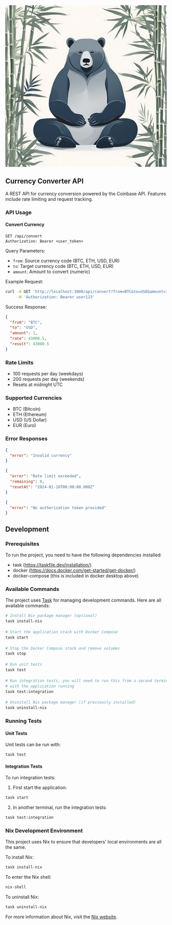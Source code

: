 <div align="center">

![A bear](images/yona.png)

</div>

## Currency Converter API

A REST API for currency conversion powered by the Coinbase API. Features include rate limiting and request tracking.

### API Usage

#### Convert Currency

```http
GET /api/convert
Authorization: Bearer <user_token>
```

Query Parameters:

- `from`: Source currency code (BTC, ETH, USD, EUR)
- `to`: Target currency code (BTC, ETH, USD, EUR)
- `amount`: Amount to convert (numeric)

Example Request:

```bash
curl -X GET 'http://localhost:3000/api/convert?from=BTC&to=USD&amount=1' \
     -H 'Authorization: Bearer user123'
```

Success Response:

```json
{
  "from": "BTC",
  "to": "USD",
  "amount": 1,
  "rate": 43000.5,
  "result": 43000.5
}
```

### Rate Limits

- 100 requests per day (weekdays)
- 200 requests per day (weekends)
- Resets at midnight UTC

### Supported Currencies

- BTC (Bitcoin)
- ETH (Ethereum)
- USD (US Dollar)
- EUR (Euro)

### Error Responses

```json
{
  "error": "Invalid currency"
}
```

```json
{
  "error": "Rate limit exceeded",
  "remaining": 0,
  "resetAt": "2024-01-16T00:00:00.000Z"
}
```

```json
{
  "error": "No authorization token provided"
}
```

## Development

### Prerequisites

To run the project, you need to have the following dependencies installed:

- task (https://taskfile.dev/installation/)
- docker (https://docs.docker.com/get-started/get-docker/)
- docker-compose (this is included in docker desktop above)

### Available Commands

The project uses [Task](https://taskfile.dev) for managing development commands. Here are all available commands:

```bash
# Install Nix package manager (optional)
task install-nix

# Start the application stack with Docker Compose
task start

# Stop the Docker Compose stack and remove volumes
task stop

# Run unit tests
task test

# Run integration tests, you will need to run this from a second terminal
# with the application running
task test:integration

# Uninstall Nix package manager (if previously installed)
task uninstall-nix
```

### Running Tests

#### Unit Tests

Unit tests can be run with:

```bash
task test
```

#### Integration Tests

To run integration tests:

1. First start the application:

```bash
task start
```

2. In another terminal, run the integration tests:

```bash
task test:integration
```

### Nix Development Environment

This project uses Nix to ensure that developers' local environments are all the same.

To install Nix:

```bash
task install-nix
```

To enter the Nix shell:

```bash
nix-shell
```

To uninstall Nix:

```bash
task uninstall-nix
```

For more information about Nix, visit the [Nix website](https://nixos.org/nix/).

